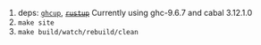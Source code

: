 
1. deps: [`ghcup`](https://www.haskell.org/ghcup/), ~~[`rustup`](https://rust-lang.github.io/rustup/)~~ Currently using ghc-9.6.7 and cabal 3.12.1.0
2. `make site`
3. `make build/watch/rebuild/clean`